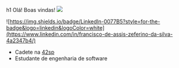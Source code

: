 h1 Olá! Boas vindas! <img src="{https://github.com/leticiadasilva/leticiadasilva/blob/main/images/Hi.gif}" />


![https://img.shields.io/badge/LinkedIn-0077B5?style=for-the-badge&logo=linkedin&logoColor=white](https://www.linkedin.com/in/francisco-de-assis-zeferino-da-silva-4a2347b4/)


* Cadete na [42sp](https://www.42sp.org.br/)
* Estudante de engenharia de software


